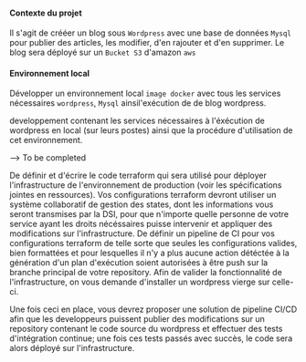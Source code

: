 #### Contexte du projet

Il s'agit de crééer un blog sous `Wordpress` avec une base de données `Mysql` pour publier des articles, les modifier, d'en rajouter et d'en supprimer. Le blog sera déployé sur un `Bucket S3` d'amazon `aws`

#### Environnement local

Développer un environnement local `image docker` avec tous les services nécessaires `wordpress`, `Mysql` ainsil'exécution de de blog wordpress.

developpement contenant les services nécessaires à l'éxécution de wordpress en local (sur leurs postes) ainsi que la procédure d'utilisation de cet environnement.


--> To be completed




De définir et d'écrire le code terraform qui sera utilisé pour déployer l'infrastructure de l'environnement de production (voir les spécifications jointes en ressources). Vos configurations terraform devront utiliser un système collaboratif de gestion des states, dont les informations vous seront transmises par la DSI, pour que n'importe quelle personne de votre service ayant les droits nécéssaires puisse intervenir et appliquer des modifications sur l'infrastructure.
De définir un pipeline de CI pour vos configurations terraform de telle sorte que seules les configurations valides, bien formattées et pour lesquelles il n'y a plus aucune action détéctée à la génération d'un plan d'exécution soient autorisées à être push sur la branche principal de votre repository.
Afin de valider la fonctionnalité de l'infrastructure, on vous demande d'installer un wordpress vierge sur celle-ci.

Une fois ceci en place, vous devrez proposer une solution de pipeline CI/CD afin que les developpeurs puissent publier des modifications sur un repository contenant le code source du wordpress et effectuer des tests d'intégration continue; une fois ces tests passés avec succès, le code sera alors déployé sur l'infrastructure.
